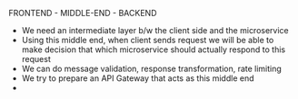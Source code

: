 FRONTEND - MIDDLE-END - BACKEND

- We need an intermediate layer b/w the client side and the microservice
- Using this middle end, when client sends request we will be able to make decision that which microservice should actually respond to this request
- We can do message validation, response transformation, rate limiting 
- We try to prepare an API Gateway that acts as this middle end 
- 